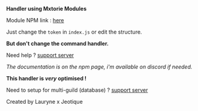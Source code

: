 __Handler using Mxtorie Modules__

Module NPM link : [here](https://www.npmjs.com/package/mxtorie-handler)

Just change the `token` in `index.js` or edit the structure.

**But don't change the command handler.**

Need help ? [support server](https://discord.gg/jeotique)

_The documentation is on the npm page, i'm available on discord if needed._

**This handler is ___very___ optimised !**

Need to setup for multi-guild (database) ? [support server](https://discord.gg/jeotique)

Created by Lauryne x Jeotique